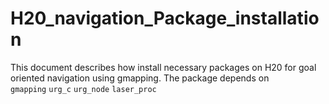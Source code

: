 # H20_navigation_Package_installation
This document describes how install necessary packages on H20 for goal oriented navigation using gmapping. 
The package depends on 
\
`gmapping`
`urg_c`
`urg_node`
`laser_proc`


